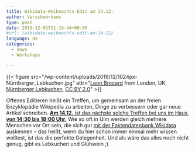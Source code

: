 ```yaml
---
title: Wikidata-Weihnachts-Edit am 14.12.
author: Verschwörhaus
type: post
date: 2019-12-05T21:16:44+00:00
#url: /wikidata-weihnachts-edit-am-14-12/
language: de
categories:
  - news
  - Workshops

---
```

{{< figure src="/wp-content/uploads/2019/12/1024px-Nürnberger_Lebkuchen.jpg" attr="[Leon Brocard](https://www.flickr.com/photos/35034350386@N01) from London, UK, [Nürnberger Lebkuchen](https://commons.wikimedia.org/wiki/File:Nürnberger_Lebkuchen.jpg), [CC BY 2.0](https://creativecommons.org/licenses/by/2.0/legalcode)" >}}

Offenes Editieren heißt ein Treffen, um gemeinsam an der freien Enzyklopädie Wikipedia zu arbeiten, Dinge zu verbessern oder gar neue Artikel schreiben. [**Am 14.12.** ist das nächste solche Treffen bei uns im Haus, **von 14:30 bis 18:00 Uhr**.][1] Wie so oft in Ulm werden gleich mehrere Menschen vor Ort sein, die sich gut [mit der Faktendatenbank Wikidata][2] auskennen – das heißt, wenn du hier schon immer einmal mehr wissen wolltest, ist das die perfekte Gelegenheit. Und als wäre das alles noch nicht genug, gibt es Lebkuchen und Glühwein ;)

 
 [1]: https://de.wikipedia.org/wiki/Wikipedia:Ulm/Neu-Ulm#Wikidata-Weihnachts-Edit_am_14.12.2019
 [2]: https://de.wikipedia.org/wiki/Wikidata
